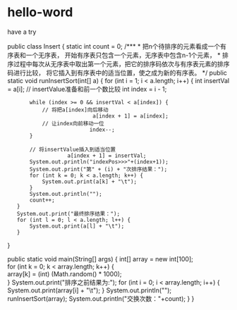 # hello-word
have a try

public class Insert {
	static int count = 0;
    /***
    * 把n个待排序的元素看成一个有序表和一个无序表， 开始有序表只包含一个元素，无序表中包含n-1个元素，
    * 排序过程中每次从无序表中取出第一个元素，把它的排序码依次与有序表元素的排序码进行比较， 将它插入到有序表中的适当位置，使之成为新的有序表。
    */
   public static void runInsertSort(int[] a) {
       for (int i = 1; i < a.length; i++) {
           int insertVal = a[i];
           // insertValue准备和前一个数比较
                      int index = i - 1;

           while (index >= 0 && insertVal < a[index]) {
               // 将把a[index]向后移动
                               a[index + 1] = a[index];
               // 让index向前移动一位
                              index--;
           }

           // 将insertValue插入到适当位置
                       a[index + 1] = insertVal;
           System.out.println("indexPos>>>"+(index+1));
           System.out.print("第" + (i) + "次排序结果：");
           for (int k = 0; k < a.length; k++) {
               System.out.print(a[k] + "\t");
           }
           System.out.println("");
           count++;
       }
       System.out.print("最终排序结果：");
       for (int l = 0; l < a.length; l++) {
           System.out.print(a[l] + "\t");
       }
   }

public static void main(String[] args) {
       int[] array = new int[100];  
       for (int k = 0; k < array.length; k++) {  
           array[k] = (int) (Math.random() * 1000);  
       }
       System.out.print("排序之前结果为:");
       for (int i = 0; i < array.length; i++) {
           System.out.print(array[i] + "\t");
       }
       System.out.println("");
       runInsertSort(array);
       System.out.println("交换次数："+count);
   }
}
